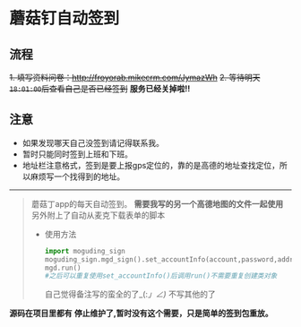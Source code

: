 # 蘑菇钉自动签到

## 流程

~~1. 填写资料问卷：http://froyorab.mikecrm.com/JymazWh~~
~~2. 等待明天`18:01:00`后查看自己是否已经签到~~
**服务已经关掉啦!!**

## 注意

- 如果发现哪天自己没签到请记得联系我。
- 暂时只能同时签到上班和下班。
- 地址栏注意格式，签到是要上报gps定位的，靠的是高德的地址查找定位，所以麻烦写一个找得到的地址。

---

> 蘑菇丁app的每天自动签到。
> **需要我写的另一个高德地图的文件一起使用**
> 另外附上了自动从麦克下载表单的脚本
>
> - 使用方法
>
>   ```python
>   import moguding_sign
>   moguding_sign.mgd_sign().set_accountInfo(account,password,address,city)
>   mgd.run()
>   #之后可以重复使用set_accountInfo()后调用run()不需要重复创建类对象
>   ```
>
>   自己觉得备注写的蛮全的了_(:_」∠)_ 不写其他的了

**源码在项目里都有**
**停止维护了,暂时没有这个需要，只是简单的签到包重放。**
